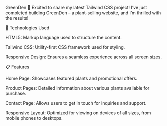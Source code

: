 GreenDen 🌿
Excited to share my latest Tailwind CSS project! I’ve just completed building GreenDen – a plant-selling website, and I’m thrilled with the results!

🔧 Technologies Used

HTML5: Markup language used to structure the content.

Tailwind CSS: Utility-first CSS framework used for styling.

Responsive Design: Ensures a seamless experience across all screen sizes.

📋 Features

Home Page: Showcases featured plants and promotional offers.

Product Pages: Detailed information about various plants available for purchase.

Contact Page: Allows users to get in touch for inquiries and support.

Responsive Layout: Optimized for viewing on devices of all sizes, from mobile phones to desktops.
